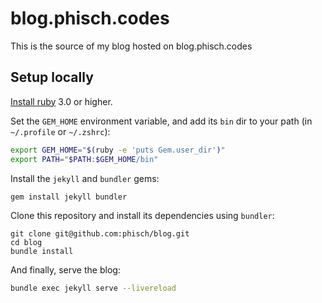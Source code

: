 # blog.phisch.codes
This is the source of my blog hosted on blog.phisch.codes

## Setup locally
[Install ruby](https://www.ruby-lang.org/en/documentation/installation/) 3.0 or higher. 

Set the `GEM_HOME` environment variable, and add its `bin` dir to your path (in `~/.profile` or `~/.zshrc`):

```sh
export GEM_HOME="$(ruby -e 'puts Gem.user_dir')"
export PATH="$PATH:$GEM_HOME/bin"
```

Install the `jekyll` and `bundler` gems:

```sh
gem install jekyll bundler
```

Clone this repository and install its dependencies using `bundler`:

```
git clone git@github.com:phisch/blog.git
cd blog
bundle install
```

And finally, serve the blog:

```sh
bundle exec jekyll serve --livereload
```
